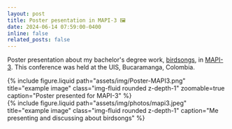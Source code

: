 ```yaml
---
layout: post
title: Poster pesentation in MAPI-3 🖼️
date: 2024-06-14 07:59:00-0400
inline: false
related_posts: false
---
```


Poster presentation about my bachelor's degree work, [birdsongs](https://saguileran.github.io/birdsongs/), in [MAPI-3](https://scm.org.co/mapi-3/). This conference was held at the UIS, Bucaramanga, Colombia.


<div class="row justify-content-sm-center">
  <div class="col-sm-8 mt-3 mt-md-0">
    {% include figure.liquid path="assets/img/Poster-MAPI3.png" title="example image" class="img-fluid rounded z-depth-1" zoomable=true caption="Poster presented for MAPI-3" %}
  </div>
  <div class="col-sm-4 mt-3 mt-md-0">
    {% include figure.liquid path="assets/img/photos/mapi3.jpeg" title="example image" class="img-fluid rounded z-depth-1" caption="Me presenting and discussing about birdsongs" %}
  </div>
</div>

